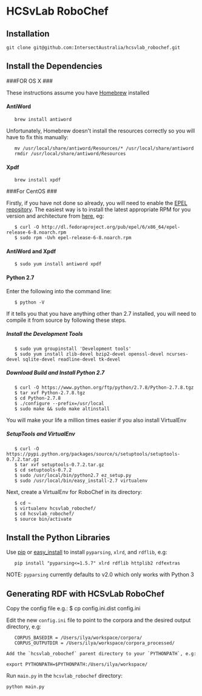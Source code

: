 # HCSvLab RoboChef #

## Installation ##

```
git clone git@github.com:IntersectAustralia/hcsvlab_robochef.git
```

## Install the Dependencies ##

###FOR OS X ###

   These instructions assume you have [Homebrew](http://mxcl.github.com/homebrew/) installed


   #### AntiWord ####

```
   brew install antiword
```

   Unfortunately, Homebrew doesn't install the resources correctly so you will have to fix this manually:

```
   mv /usr/local/share/antiword/Resources/* /usr/local/share/antiword
   rmdir /usr/local/share/antiword/Resources
```

   #### Xpdf ####

```
   brew install xpdf
```

###For CentOS ###

   Firstly, if you have not done so already, you will need to enable the [EPEL repository](http://fedoraproject.org/wiki/EPEL).    The easiest way is to install the latest appropriate RPM for you version and architecture from [here](http://dl.fedoraproject.org/pub/epel/), eg:

```
   $ curl -O http://dl.fedoraproject.org/pub/epel/6/x86_64/epel-release-6-8.noarch.rpm
   $ sudo rpm -Uvh epel-release-6-8.noarch.rpm
```

   #### AntiWord and Xpdf ####

```
   $ sudo yum install antiword xpdf
```

   #### Python 2.7 ####

   Enter the following into the command line:

```
   $ python -V
```

   If it tells you that you have anything other than 2.7 installed, you will need to compile it from source by following these steps.

   ##### Install the Development Tools #####

```
   $ sudo yum groupinstall 'Development tools'
   $ sudo yum install zlib-devel bzip2-devel openssl-devel ncurses-devel sqlite-devel readline-devel tk-devel

```

   ##### Download Build and Install Python 2.7 #####

```
   $ curl -O https://www.python.org/ftp/python/2.7.8/Python-2.7.8.tgz
   $ tar xvf Python-2.7.8.tgz
   $ cd Python-2.7.8
   $ ./configure --prefix=/usr/local
   $ sudo make && sudo make altinstall
```

   You will make your life a million times easier if you also install VirtualEnv

   ##### SetupTools and VirtualEnv #####

```
   $ curl -O https://pypi.python.org/packages/source/s/setuptools/setuptools-0.7.2.tar.gz
   $ tar xvf setuptools-0.7.2.tar.gz 
   $ cd setuptools-0.7.2
   $ sudo /usr/local/bin/python2.7 ez_setup.py 
   $ sudo /usr/local/bin/easy_install-2.7 virtualenv
```

   Next, create a VirtualEnv for RoboChef in its directory:

```
   $ cd ~
   $ virtualenv hcsvlab_robochef/
   $ cd hcsvlab_robochef/
   $ source bin/activate
```

   ## Install the Python Libraries ##

   Use [pip](http://www.pip-installer.org/) or [easy_install](https://pypi.python.org/pypi/setuptools) to install `pyparsing`, `xlrd`, and `rdflib`, e.g:

```
   pip install "pyparsing<=1.5.7" xlrd rdflib httplib2 rdfextras
```

   NOTE: `pyparsing` currently defaults to v2.0 which only works with Python 3

   ## Generating RDF with HCSvLab RoboChef ##
   
   Copy the config file e.g.: 
   $ cp config.ini.dist config.ini

   Edit the new `config.ini` file to point to the corpora and the desired output directory, e.g:

```
   CORPUS_BASEDIR = /Users/ilya/workspace/corpora/
   CORPUS_OUTPUTDIR = /Users/ilya/workspace/corpora_processed/
```

    Add the `hcsvlab_robochef` parent directory to your `PYTHONPATH`, e.g:

```
export PYTHONPATH=$PYTHONPATH:/Users/ilya/workspace/
```

Run `main.py` in the `hcsvlab_robochef` directory:

```
python main.py
```
